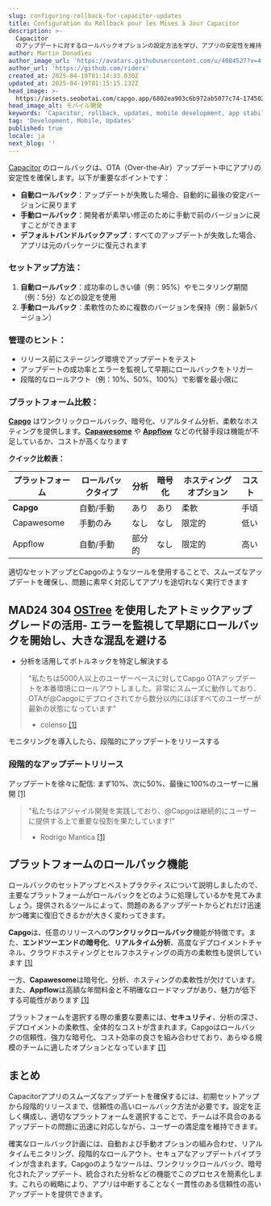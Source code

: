 ```yaml
---
slug: configuring-rollback-for-capacitor-updates
title: Configuration du Rollback pour les Mises à Jour Capacitor
description: >-
  Capacitor
  のアップデートに対するロールバックオプションの設定方法を学び、アプリの安定性を維持し、OTAアップデート中にスムーズなユーザー体験を確保します。
author: Martin Donadieu
author_image_url: 'https://avatars.githubusercontent.com/u/4084527?v=4'
author_url: 'https://github.com/riderx'
created_at: 2025-04-19T01:14:33.030Z
updated_at: 2025-04-19T01:15:15.132Z
head_image: >-
  https://assets.seobotai.com/capgo.app/6802ea903c6b972ab5077c74-1745025315132.jpg
head_image_alt: モバイル開発
keywords: 'Capacitor, rollback, updates, mobile development, app stability'
tag: 'Development, Mobile, Updates'
published: true
locale: ja
next_blog: ''
---
```


[Capacitor](https://capacitorjscom/) のロールバックは、OTA（Over-the-Air）アップデート中にアプリの安定性を確保します。以下が重要なポイントです：

-   **自動ロールバック**：アップデートが失敗した場合、自動的に最後の安定バージョンに戻ります
-   **手動ロールバック**：開発者が素早い修正のために手動で前のバージョンに戻すことができます
-   **デフォルトバンドルバックアップ**：すべてのアップデートが失敗した場合、アプリは元のパッケージに復元されます

### セットアップ方法：

1.  **自動ロールバック**：成功率のしきい値（例：95%）やモニタリング期間（例：5分）などの設定を使用
2.  **手動ロールバック**：柔軟性のために複数のバージョンを保持（例：最新5バージョン）

### 管理のヒント：

-   リリース前にステージング環境でアップデートをテスト
-   アップデートの成功率とエラーを監視して早期にロールバックをトリガー
-   段階的なロールアウト（例：10%、50%、100%）で影響を最小限に

### プラットフォーム比較：

**[Capgo](https://capgoapp/)** はワンクリックロールバック、暗号化、リアルタイム分析、柔軟なホスティングを提供します。**[Capawesome](https://cloudcapawesomeio/)** や **[Appflow](https://ionicio/appflow/)** などの代替手段は機能が不足しているか、コストが高くなります

**クイック比較表：**

| プラットフォーム | ロールバックタイプ | 分析 | 暗号化 | ホスティングオプション | コスト |
| --- | --- | --- | --- | --- | --- |
| **Capgo** | 自動/手動 | あり | あり | 柔軟 | 手頃 |
| Capawesome | 手動のみ | なし | なし | 限定的 | 低い |
| Appflow | 自動/手動 | 部分的 | なし | 限定的 | 高い |

適切なセットアップとCapgoのようなツールを使用することで、スムーズなアップデートを確保し、問題に素早く対応してアプリを途切れなく実行できます

## MAD24 304 [OSTree](https://enwikipediaorg/wiki/OSTree) を使用したアトミックアップグレードの活用- エラーを監視して早期にロールバックを開始し、大きな混乱を避ける
- 分析を活用してボトルネックを特定し解決する

> "私たちは5000人以上のユーザーベースに対してCapgo OTAアップデートを本番環境にロールアウトしました。非常にスムーズに動作しており、OTAが@Capgoにデプロイされてから数分以内にほぼすべてのユーザーが最新の状態になっています"
>
> - colenso [\[1\]](https://capgoapp/)

モニタリングを導入したら、段階的にアップデートをリリースする

### 段階的なアップデートリリース

アップデートを徐々に配信: まず10%、次に50%、最後に100%のユーザーに展開 [\[1\]](https://capgoapp/)

> "私たちはアジャイル開発を実践しており、@Capgoは継続的にユーザーに提供する上で重要な役割を果たしています!"
>
> - Rodrigo Mantica [\[1\]](https://capgoapp/)

## プラットフォームのロールバック機能

ロールバックのセットアップとベストプラクティスについて説明しましたので、主要なプラットフォームがロールバックをどのように処理しているかを見てみましょう。提供されるツールによって、問題のあるアップデートからどれだけ迅速かつ確実に復旧できるかが大きく変わってきます。

**Capgo**は、任意のリリースへの**ワンクリックロールバック**機能が特徴です。また、**エンドツーエンドの暗号化**、**リアルタイム分析**、高度なデプロイメントチャネル、クラウドホスティングとセルフホスティングの両方の柔軟性も提供しています [\[1\]](https://capgoapp/)

一方、**Capawesome**は暗号化、分析、ホスティングの柔軟性が欠けています。また、**Appflow**は高額な年間料金と不明確なロードマップがあり、魅力が低下する可能性があります [\[1\]](https://capgoapp/)

プラットフォームを選択する際の重要な要素には、**セキュリティ**、分析の深さ、デプロイメントの柔軟性、全体的なコストが含まれます。Capgoはロールバックの信頼性、強力な暗号化、コスト効率の良さを組み合わせており、あらゆる規模のチームに適したオプションとなっています [\[1\]](https://capgoapp/)

## まとめ

Capacitorアプリのスムーズなアップデートを確保するには、初期セットアップから段階的リリースまで、信頼性の高いロールバック方法が必要です。設定を正しく構成し、適切なプラットフォームを選択することで、チームは不具合のあるアップデートの問題に迅速に対応しながら、ユーザーの満足度を維持できます。

確実なロールバック計画には、自動および手動オプションの組み合わせ、リアルタイムモニタリング、段階的なロールアウト、セキュアなアップデートパイプラインが含まれます。Capgoのようなツールは、ワンクリックロールバック、暗号化されたアップデート、統合された分析などの機能でこのプロセスを簡素化します。これらの戦略により、アプリは中断することなく一貫性のある信頼性の高いアップデートを提供できます。